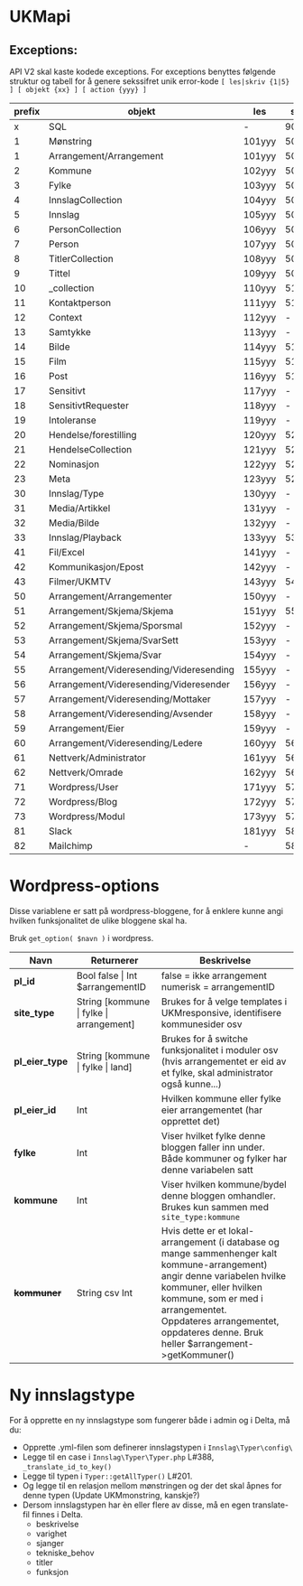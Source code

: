 UKMapi
======

## Exceptions:
API V2 skal kaste kodede exceptions. For exceptions benyttes følgende struktur og tabell for å genere sekssifret unik error-kode
`[ les|skriv {1|5} ] [ objekt {xx} ] [ action {yyy} ]`

prefix | objekt | les | skriv
------------ | ------------- | ------------ | -------------
 x | SQL | - | 901yyy 
1 | Mønstring | 101yyy | 501yyy
1 | Arrangement/Arrangement | 101yyy | 501yyy
2 | Kommune | 102yyy | 502yyy
3 | Fylke | 103yyy | 503yyy
4 | InnslagCollection | 104yyy | 504yyy
5 | Innslag | 105yyy | 505yyy
6 | PersonCollection | 106yyy | 506yyy
7 | Person | 107yyy | 507yyy
8 | TitlerCollection | 108yyy | 508yyy
9 | Tittel | 109yyy | 509yyy
10 | _collection | 110yyy | 511yyy
11 | Kontaktperson | 111yyy | 511yyy
12 | Context | 112yyy | -
13 | Samtykke | 113yyy | -
14 | Bilde | 114yyy | 514yyy
15 | Film | 115yyy | 515yyy
16 | Post | 116yyy | 516yyy
17 | Sensitivt | 117yyy | -
18 | SensitivtRequester | 118yyy | - 
19 | Intoleranse | 119yyy | -
20 | Hendelse/forestilling | 120yyy | 520yyy
21 | HendelseCollection | 121yyy | 521yyy
22 | Nominasjon | 122yyy | 522yyy
23 | Meta | 123yyy | 523yyy
30 | Innslag/Type | 130yyy | - 
31 | Media/Artikkel | 131yyy | -
32 | Media/Bilde | 132yyy | -
33 | Innslag/Playback | 133yyy | 533yyy
41 | Fil/Excel | 141yyy | - 
42 | Kommunikasjon/Epost | 142yyy | - 
43 | Filmer/UKMTV | 143yyy | 543yyy
50 | Arrangement/Arrangementer | 150yyy | -
51 | Arrangement/Skjema/Skjema | 151yyy | 551yyy
52 | Arrangement/Skjema/Sporsmal | 152yyy | -
53 | Arrangement/Skjema/SvarSett | 153yyy | -
54 | Arrangement/Skjema/Svar | 154yyy | -  
55 | Arrangement/Videresending/Videresending | 155yyy | - 
56 | Arrangement/Videresending/Videresender | 156yyy | - 
57 | Arrangement/Videresending/Mottaker | 157yyy | - 
58 | Arrangement/Videresending/Avsender | 158yyy | - 
59 | Arrangement/Eier | 159yyy | - 
60 | Arrangement/Videresending/Ledere | 160yyy | 560yyy
61 | Nettverk/Administrator | 161yyy | 561yyy
62 | Nettverk/Omrade | 162yyy | 562yyy
71 | Wordpress/User | 171yyy | 571yyy
72 | Wordpress/Blog | 172yyy | 572yyy
73 | Wordpress/Modul | 173yyy | 573yyy
81 | Slack | 181yyy | 581yyy
82 | Mailchimp | - | 582yyy


# Wordpress-options
Disse variablene er satt på wordpress-bloggene, for å enklere
kunne angi hvilken funksjonalitet de ulike bloggene skal ha.

Bruk `get_option( $navn )` i wordpress.

Navn | Returnerer | Beskrivelse
--- | --- | ---
**pl_id** | Bool false \| Int $arrangementID | false = ikke arrangement <br /> numerisk = arrangementID
**site_type**| String [kommune \| fylke \| arrangement] | Brukes for å velge templates i UKMresponsive, identifisere kommunesider osv
**pl_eier_type** | String [kommune \| fylke \| land] | Brukes for å switche funksjonalitet i moduler osv<br /> (hvis arrangementet er eid av et fylke, skal administrator også kunne...)
**pl_eier_id** | Int | Hvilken kommune eller fylke eier arrangementet (har opprettet det)
**fylke** | Int | Viser hvilket fylke denne bloggen faller inn under. <br />Både kommuner og fylker har denne variabelen satt
**kommune** | Int | Viser hvilken kommune/bydel denne bloggen omhandler. <br />Brukes kun sammen med `site_type:kommune`
**~~kommuner~~** | String csv Int | Hvis dette er et lokal-arrangement (i database og mange sammenhenger kalt kommune-arrangement) angir denne variabelen hvilke kommuner, eller hvilken kommune, som er med i arrangementet. <br /> Oppdateres arrangementet, oppdateres denne. Bruk heller $arrangement->getKommuner()

# Ny innslagstype
For å opprette en ny innslagstype som fungerer både i admin og i Delta, må du:
- Opprette .yml-filen som definerer innslagstypen i `Innslag\Typer\config\`
- Legge til en case i `Innslag\Typer\Typer.php` L#388, `_translate_id_to_key()`
- Legge til typen i `Typer::getAllTyper()` L#201.
- Og legge til en relasjon mellom mønstringen og der det skal åpnes for denne typen (Update UKMmonstring, kanskje?)
- Dersom innslagstypen har èn eller flere av disse, må en egen translate-fil finnes i Delta.
	- beskrivelse
	- varighet
	- sjanger
	- tekniske_behov
	- titler
	- funksjon